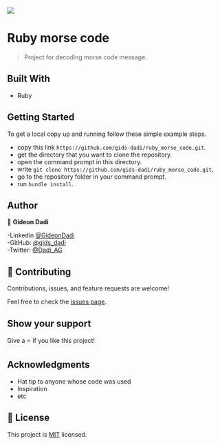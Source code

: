 ![](https://img.shields.io/badge/Microverse-blueviolet)

# Ruby morse code

> Project for decoding morse code message.

## Built With

- Ruby


## Getting Started

To get a local copy up and running follow these simple example steps.

- copy this link `https://github.com/gids-dadi/ruby_morse_code.git`.
- get the directory that you want to clone the repository.
- open the command prompt in this directory.
- write `git clone https://github.com/gids-dadi/ruby_morse_code.git`.
- go to the repository folder in your command prompt.
- run `bundle install`.

## Author

👤 **Gideon Dadi**

-Linkedin [@GideonDadi](https://www.linkedin.com/feed/)<br>
-GitHub: [@gids_dadi](https://github.com/gids-dadi)<br>
-Twitter: [@Dadi_AG](https://twitter.com/Dadi_AG)

## 🤝 Contributing

Contributions, issues, and feature requests are welcome!

Feel free to check the [issues page](../../issues/).

## Show your support

Give a ⭐️ if you like this project!

## Acknowledgments

- Hat tip to anyone whose code was used
- Inspiration
- etc

## 📝 License

This project is [MIT](./MIT.md) licensed.